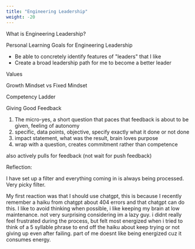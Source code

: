 ```yaml
---
title: "Engineering Leadership"
weight: -20
---
```


What is Engineering Leadership?

Personal Learning Goals for Engineering Leadership

- Be able to concretely identify features of "leaders" that I like 
- Create a broad leadership path for me to become a better leader

Values

Growth Mindset vs Fixed Mindset

Competency Ladder



Giving Good Feedback

1. The micro-yes, a short question that paces that feedback is about to be given, feeling of autonomy
2. specific, data points, objective, specify exactly what it done or not done
3. impact statement, what was the result, brain loves purpose
4. wrap with a question, creates commitment rather than competence

also actively pulls for feedback (not wait for push feedback)

Reflection:

I have set up a filter and everything coming in is always being processed. Very picky filter.

















My first reaction was that I should use chatgpt, this is because I recently remember a haiku from chatgpt about 404 errors and that chatgpt can do this. I like to avoid thinking when possible, i like keeping my brain at low maintenance. not very surprising considering im a lazy guy. i didnt really feel frustrated during the process, but felt most energized when i tried to think of a 5 syllable phrase to end off the haiku about keep trying or not giving up even after failing. part of me doesnt like being energized cuz it consumes energy.
